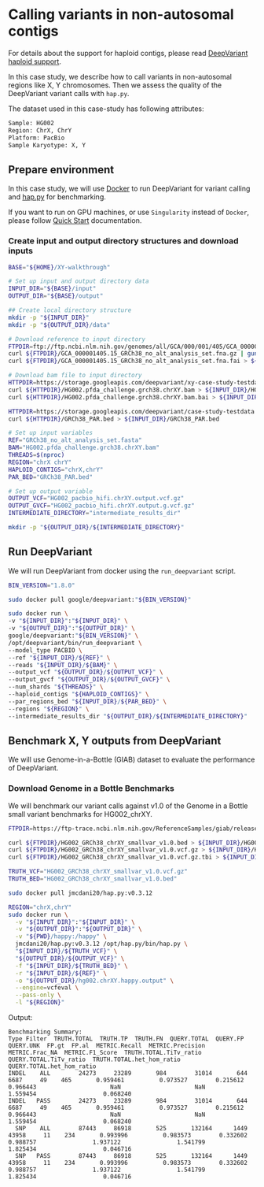 # Calling variants in non-autosomal contigs

For details about the support for haploid contigs, please read
[DeepVariant haploid support](deepvariant-haploid-support.md).

In this case study, we describe how to call variants in non-autosomal regions
like X, Y chromosomes. Then we assess the quality of the DeepVariant variant
calls with `hap.py`.

The dataset used in this case-study has following attributes:

```bash
Sample: HG002
Region: ChrX, ChrY
Platform: PacBio
Sample Karyotype: X, Y
```

## Prepare environment

In this case study, we will use [Docker](https://docs.docker.com/get-docker/) to
run DeepVariant for variant calling and
[hap.py](https://github.com/illumina/hap.py) for benchmarking.

If you want to run on GPU machines, or use `Singularity` instead of `Docker`,
please follow [Quick Start](deepvariant-quick-start.md) documentation.

### Create input and output directory structures and download inputs

```bash
BASE="${HOME}/XY-walkthrough"

# Set up input and output directory data
INPUT_DIR="${BASE}/input"
OUTPUT_DIR="${BASE}/output"

## Create local directory structure
mkdir -p "${INPUT_DIR}"
mkdir -p "${OUTPUT_DIR}/data"

# Download reference to input directory
FTPDIR=ftp://ftp.ncbi.nlm.nih.gov/genomes/all/GCA/000/001/405/GCA_000001405.15_GRCh38/seqs_for_alignment_pipelines.ucsc_ids
curl ${FTPDIR}/GCA_000001405.15_GRCh38_no_alt_analysis_set.fna.gz | gunzip > ${INPUT_DIR}/GRCh38_no_alt_analysis_set.fasta
curl ${FTPDIR}/GCA_000001405.15_GRCh38_no_alt_analysis_set.fna.fai > ${INPUT_DIR}/GRCh38_no_alt_analysis_set.fasta.fai

# Download bam file to input directory
HTTPDIR=https://storage.googleapis.com/deepvariant/xy-case-study-testdata
curl ${HTTPDIR}/HG002.pfda_challenge.grch38.chrXY.bam > ${INPUT_DIR}/HG002.pfda_challenge.grch38.chrXY.bam
curl ${HTTPDIR}/HG002.pfda_challenge.grch38.chrXY.bam.bai > ${INPUT_DIR}/HG002.pfda_challenge.grch38.chrXY.bam.bai

HTTPDIR=https://storage.googleapis.com/deepvariant/case-study-testdata
curl ${HTTPDIR}/GRCh38_PAR.bed > ${INPUT_DIR}/GRCh38_PAR.bed

# Set up input variables
REF="GRCh38_no_alt_analysis_set.fasta"
BAM="HG002.pfda_challenge.grch38.chrXY.bam"
THREADS=$(nproc)
REGION="chrX chrY"
HAPLOID_CONTIGS="chrX,chrY"
PAR_BED="GRCh38_PAR.bed"

# Set up output variable
OUTPUT_VCF="HG002_pacbio_hifi.chrXY.output.vcf.gz"
OUTPUT_GVCF="HG002_pacbio_hifi.chrXY.output.g.vcf.gz"
INTERMEDIATE_DIRECTORY="intermediate_results_dir"

mkdir -p "${OUTPUT_DIR}/${INTERMEDIATE_DIRECTORY}"
```

## Run DeepVariant

We will run DeepVariant from docker using the `run_deepvariant` script.

```bash
BIN_VERSION="1.8.0"

sudo docker pull google/deepvariant:"${BIN_VERSION}"

sudo docker run \
-v "${INPUT_DIR}":"${INPUT_DIR}" \
-v "${OUTPUT_DIR}":"${OUTPUT_DIR}" \
google/deepvariant:"${BIN_VERSION}" \
/opt/deepvariant/bin/run_deepvariant \
--model_type PACBIO \
--ref "${INPUT_DIR}/${REF}" \
--reads "${INPUT_DIR}/${BAM}" \
--output_vcf "${OUTPUT_DIR}/${OUTPUT_VCF}" \
--output_gvcf "${OUTPUT_DIR}/${OUTPUT_GVCF}" \
--num_shards "${THREADS}" \
--haploid_contigs "${HAPLOID_CONTIGS}" \
--par_regions_bed "${INPUT_DIR}/${PAR_BED}" \
--regions "${REGION}" \
--intermediate_results_dir "${OUTPUT_DIR}/${INTERMEDIATE_DIRECTORY}"
```

## Benchmark X, Y outputs from DeepVariant

We will use Genome-in-a-Bottle (GIAB) dataset to evaluate the performance of
DeepVariant.

### Download Genome in a Bottle Benchmarks

We will benchmark our variant calls against v1.0 of the Genome in a Bottle
small variant benchmarks for HG002_chrXY.

```bash
FTPDIR=https://ftp-trace.ncbi.nlm.nih.gov/ReferenceSamples/giab/release/AshkenazimTrio/HG002_NA24385_son/chrXY_v1.0/GRCh38/SmallVariant

curl ${FTPDIR}/HG002_GRCh38_chrXY_smallvar_v1.0.bed > ${INPUT_DIR}/HG002_GRCh38_chrXY_smallvar_v1.0.bed
curl ${FTPDIR}/HG002_GRCh38_chrXY_smallvar_v1.0.vcf.gz > ${INPUT_DIR}/HG002_GRCh38_chrXY_smallvar_v1.0.vcf.gz
curl ${FTPDIR}/HG002_GRCh38_chrXY_smallvar_v1.0.vcf.gz.tbi > ${INPUT_DIR}/HG002_GRCh38_chrXY_smallvar_v1.0.vcf.gz.tbi

TRUTH_VCF="HG002_GRCh38_chrXY_smallvar_v1.0.vcf.gz"
TRUTH_BED="HG002_GRCh38_chrXY_smallvar_v1.0.bed"
```

```bash
sudo docker pull jmcdani20/hap.py:v0.3.12

REGION="chrX,chrY"
sudo docker run \
  -v "${INPUT_DIR}":"${INPUT_DIR}" \
  -v "${OUTPUT_DIR}":"${OUTPUT_DIR}" \
  -v "${PWD}/happy:/happy" \
  jmcdani20/hap.py:v0.3.12 /opt/hap.py/bin/hap.py \
  "${INPUT_DIR}/${TRUTH_VCF}" \
  "${OUTPUT_DIR}/${OUTPUT_VCF}" \
  -f "${INPUT_DIR}/${TRUTH_BED}" \
  -r "${INPUT_DIR}/${REF}" \
  -o "${OUTPUT_DIR}/hg002.chrXY.happy.output" \
  --engine=vcfeval \
  --pass-only \
  -l "${REGION}"
```

Output:

```
Benchmarking Summary:
Type Filter  TRUTH.TOTAL  TRUTH.TP  TRUTH.FN  QUERY.TOTAL  QUERY.FP  QUERY.UNK  FP.gt  FP.al  METRIC.Recall  METRIC.Precision  METRIC.Frac_NA  METRIC.F1_Score  TRUTH.TOTAL.TiTv_ratio  QUERY.TOTAL.TiTv_ratio  TRUTH.TOTAL.het_hom_ratio  QUERY.TOTAL.het_hom_ratio
INDEL    ALL        24273     23289       984        31014       644       6687     49    465       0.959461          0.973527        0.215612         0.966443                     NaN                     NaN                   1.559454                   0.068240
INDEL   PASS        24273     23289       984        31014       644       6687     49    465       0.959461          0.973527        0.215612         0.966443                     NaN                     NaN                   1.559454                   0.068240
  SNP    ALL        87443     86918       525       132164      1449      43958     11    234       0.993996          0.983573        0.332602         0.988757                1.937122                1.541799                   1.825434                   0.046716
  SNP   PASS        87443     86918       525       132164      1449      43958     11    234       0.993996          0.983573        0.332602         0.988757                1.937122                1.541799                   1.825434                   0.046716
```
